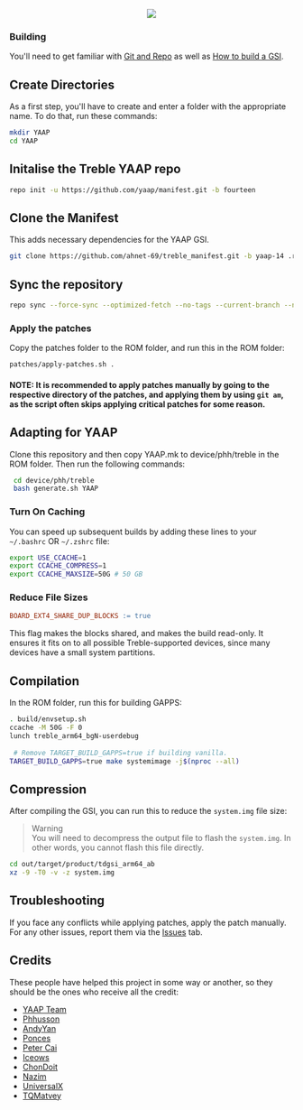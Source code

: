 <p align="center">
  <img src="https://avatars.githubusercontent.com/u/70501337?s=200&v=4">
</p>

### Building
You'll need to get familiar with [Git and Repo](https://source.android.com/source/using-repo.html) as well as [How to build a GSI](https://github.com/phhusson/treble_experimentations/wiki/How-to-build-a-GSI%3F).

## Create Directories
As a first step, you'll have to create and enter a folder with the appropriate name.
To do that, run these commands:

```bash
mkdir YAAP
cd YAAP
```

## Initalise the Treble YAAP repo
```bash
repo init -u https://github.com/yaap/manifest.git -b fourteen
```

## Clone the Manifest
This adds necessary dependencies for the YAAP GSI.
```bash
git clone https://github.com/ahnet-69/treble_manifest.git -b yaap-14 .repo/local_manifests
```

## Sync the repository
```bash
repo sync --force-sync --optimized-fetch --no-tags --current-branch --no-clone-bundle --prune -j$(nproc --all)
```

### Apply the patches
Copy the patches folder to the ROM folder, and run this in the ROM folder:
```bash
patches/apply-patches.sh .
```

#### NOTE: It is recommended to apply patches manually by going to the respective directory of the patches, and applying them by using `git am`, as the script often skips applying critical patches for some reason.

## Adapting for YAAP
Clone this repository and then copy YAAP.mk to device/phh/treble in the ROM folder. Then run the following commands:
```bash
 cd device/phh/treble
 bash generate.sh YAAP
```

### Turn On Caching
You can speed up subsequent builds by adding these lines to your `~/.bashrc` OR `~/.zshrc` file:

```bash
export USE_CCACHE=1
export CCACHE_COMPRESS=1
export CCACHE_MAXSIZE=50G # 50 GB
```

### Reduce File Sizes
```Makefile
BOARD_EXT4_SHARE_DUP_BLOCKS := true
```
This flag makes the blocks shared, and makes the build read-only. It ensures it fits on to all possible Treble-supported devices, since many devices have a small system partitions.

## Compilation 
In the ROM folder, run this for building GAPPS:

```bash
. build/envsetup.sh
ccache -M 50G -F 0
lunch treble_arm64_bgN-userdebug 
 
 # Remove TARGET_BUILD_GAPPS=true if building vanilla.
TARGET_BUILD_GAPPS=true make systemimage -j$(nproc --all)
```

## Compression
After compiling the GSI, you can run this to reduce the `system.img` file size:
> Warning<br>
> You will need to decompress the output file to flash the `system.img`. In other words, you cannot flash this file directly.

```bash
cd out/target/product/tdgsi_arm64_ab
xz -9 -T0 -v -z system.img 
```

## Troubleshooting
If you face any conflicts while applying patches, apply the patch manually.
For any other issues, report them via the [Issues](https://github.com/ahnet-69/treble_yaap/issues) tab.

## Credits
These people have helped this project in some way or another, so they should be the ones who receive all the credit:
- [YAAP Team](https://github.com/yaap)
- [Phhusson](https://github.com/phhusson)
- [AndyYan](https://github.com/AndyCGYan)
- [Ponces](https://github.com/ponces)
- [Peter Cai](https://github.com/PeterCxy)
- [Iceows](https://github.com/Iceows)
- [ChonDoit](https://github.com/ChonDoit)
- [Nazim](https://github.com/naz664)
- [UniversalX](https://github.com/orgs/UniversalX-devs/)
- [TQMatvey](https://github.com/TQMatvey)
